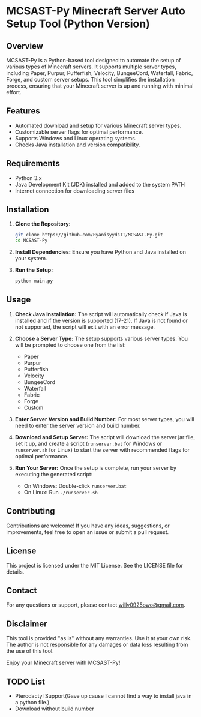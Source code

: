 # MCSAST-Py Minecraft Server Auto Setup Tool (Python Version)

## Overview
MCSAST-Py is a Python-based tool designed to automate the setup of various types of Minecraft servers. It supports multiple server types, including Paper, Purpur, Pufferfish, Velocity, BungeeCord, Waterfall, Fabric, Forge, and custom server setups. This tool simplifies the installation process, ensuring that your Minecraft server is up and running with minimal effort.


## Features
- Automated download and setup for various Minecraft server types.
- Customizable server flags for optimal performance.
- Supports Windows and Linux operating systems.
- Checks Java installation and version compatibility.
## Requirements
- Python 3.x
- Java Development Kit (JDK) installed and added to the system PATH
- Internet connection for downloading server files

## Installation
1. **Clone the Repository:**
    ```sh
    git clone https://github.com/RyanisyydsTT/MCSAST-Py.git
    cd MCSAST-Py
    ```

2. **Install Dependencies:**
    Ensure you have Python and Java installed on your system.

3. **Run the Setup:**
    ```sh
    python main.py
    ```

## Usage
1. **Check Java Installation:**
    The script will automatically check if Java is installed and if the version is supported (17-21). If Java is not found or not supported, the script will exit with an error message.

2. **Choose a Server Type:**
    The setup supports various server types. You will be prompted to choose one from the list:
    - Paper
    - Purpur
    - Pufferfish
    - Velocity
    - BungeeCord
    - Waterfall
    - Fabric
    - Forge
    - Custom

3. **Enter Server Version and Build Number:**
    For most server types, you will need to enter the server version and build number.

4. **Download and Setup Server:**
    The script will download the server jar file, set it up, and create a script (`runserver.bat` for Windows or `runserver.sh` for Linux) to start the server with recommended flags for optimal performance.

5. **Run Your Server:**
    Once the setup is complete, run your server by executing the generated script:
    - On Windows: Double-click `runserver.bat`
    - On Linux: Run `./runserver.sh`

## Contributing
Contributions are welcome! If you have any ideas, suggestions, or improvements, feel free to open an issue or submit a pull request.

## License
This project is licensed under the MIT License. See the LICENSE file for details.

## Contact
For any questions or support, please contact [willy0925owo@gmail.com](mailto:willy0925owo@gmail.com).

## Disclaimer
This tool is provided "as is" without any warranties. Use it at your own risk. The author is not responsible for any damages or data loss resulting from the use of this tool.

Enjoy your Minecraft server with MCSAST-Py!

## TODO List
- Pterodactyl Support(Gave up cause I cannot find a way to install java in a python file.)
- Download without build number
